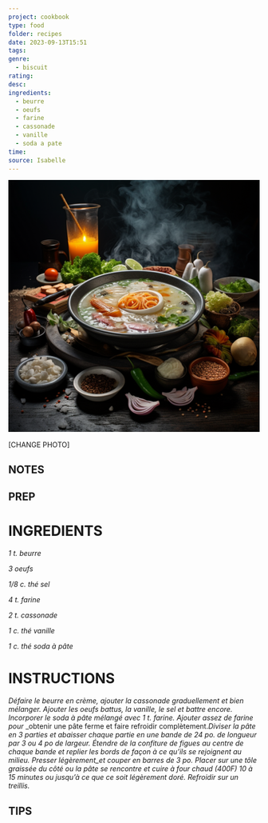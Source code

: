 ```yaml
---
project: cookbook
type: food
folder: recipes
date: 2023-09-13T15:51
tags: 
genre:
  - biscuit
rating: 
desc: 
ingredients:
  - beurre
  - oeufs
  - farine
  - cassonade
  - vanille
  - soda a pate
time: 
source: Isabelle
---
```


![IMAGE](_default.png)


[CHANGE PHOTO]


## NOTES




## PREP


# INGREDIENTS

_1 t. beurre_

_3 oeufs_

_1/8 c. thé sel_

_4 t. farine_

_2 t. cassonade_

_1 c. thé vanille_

_1 c. thé soda à pâte_



# INSTRUCTIONS

_Défaire le beurre en crème, ajouter la cassonade_
_graduellement et bien mélanger. Ajouter_
_les oeufs battus, la vanille, le sel et battre_
_encore. Incorporer le soda à pâte mélangé_
_avec 1 t. farine. Ajouter assez de farine pour_
_obtenir une pâte ferme et faire refroidir complètement._Diviser la pâte en 3 parties et_
_abaisser chaque partie en une bande de 24_
_po. de longueur par 3 ou 4 po de largeur._
_Étendre de la confiture de figues au centre_
_de chaque bande et replier les bords de façon_
_à ce qu’ils se rejoignent au milieu. Presser_
_légèrement_et couper en barres de 3 po. Placer_
_sur une tôle graissée du côté ou la pâte_
_se rencontre et cuire à four chaud (400F) 10 à_
_15 minutes ou jusqu’à ce que ce soit légèrement_
_doré. Refroidir sur un treillis._



## TIPS



